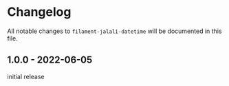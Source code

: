# Changelog

All notable changes to `filament-jalali-datetime` will be documented in this file.

## 1.0.0 - 2022-06-05

initial release
